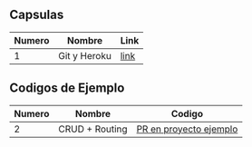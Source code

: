 
## Capsulas

| Numero            | Nombre                  | Link                                                               |
|-------------------|-------------------------|--------------------------------------------------------------------|
| 1  | Git y Heroku | [link](https://drive.google.com/file/d/1keFJ_ePFT1rEFICdSbdeKF13zkgrXIQk/view?usp=sharing)   |

## Codigos de Ejemplo

| Numero              | Nombre                 | Codigo                                                             |
|---------------------|------------------------|--------------------------------------------------------------------|
| 2  | CRUD + Routing | [PR en proyecto ejemplo](https://github.com/IIC2143/Proyecto-Ejemplo/pull/6) |